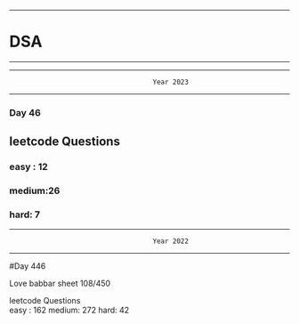 ******************************************************************************************
# DSA
******************************************************************************************


******************************************************************************************
                                        Year 2023
******************************************************************************************
### Day 46

## leetcode Questions   
### easy : 12
### medium:26
### hard: 7









******************************************************************************************
                                        Year 2022
******************************************************************************************
#Day 446

Love babbar sheet
    108/450
    
leetcode Questions   
easy : 162
medium: 272
hard: 42

 

